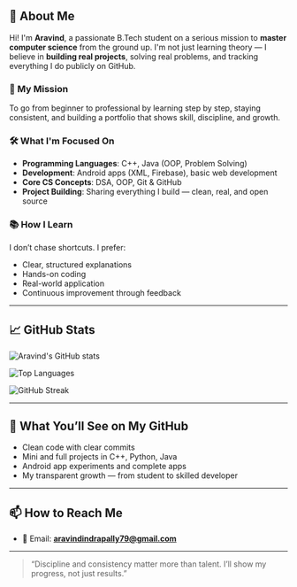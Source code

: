 ## 👋 About Me

Hi! I'm **Aravind**, a passionate B.Tech student on a serious mission to **master computer science** from the ground up. I'm not just learning theory — I believe in **building real projects**, solving real problems, and tracking everything I do publicly on GitHub.

### 🎯 My Mission
To go from beginner to professional by learning step by step, staying consistent, and building a portfolio that shows skill, discipline, and growth.

### 🛠️ What I'm Focused On
- **Programming Languages**: C++, Java (OOP, Problem Solving)
- **Development**: Android apps (XML, Firebase), basic web development
- **Core CS Concepts**: DSA, OOP, Git & GitHub
- **Project Building**: Sharing everything I build — clean, real, and open source

### 📚 How I Learn
I don’t chase shortcuts. I prefer:
- Clear, structured explanations
- Hands-on coding
- Real-world application
- Continuous improvement through feedback

---

## 📈 GitHub Stats

![Aravind's GitHub stats](https://github-readme-stats.vercel.app/api?username=aravind7979&show_icons=true&theme=github_dark)

![Top Languages](https://github-readme-stats.vercel.app/api/top-langs/?username=aravind7979&layout=compact&theme=github_dark)

![GitHub Streak](https://github-readme-streak-stats.herokuapp.com/?user=aravind7979&theme=github-dark)

---

## 🔗 What You’ll See on My GitHub
- Clean code with clear commits
- Mini and full projects in C++, Python, Java
- Android app experiments and complete apps
- My transparent growth — from student to skilled developer

---

## 📫 How to Reach Me
- 📧 Email: **aravindindrapally79@gmail.com**

---

> “Discipline and consistency matter more than talent. I’ll show my progress, not just results.”
